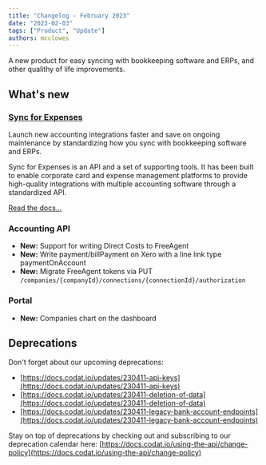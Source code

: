 ```yaml
---
title: "Changelog - February 2023"
date: "2023-02-03"
tags: ["Product", "Update"]
authors: mcclowes
---
```


A new product for easy syncing with bookkeeping software and ERPs, and other qualithy of life improvements.

<!--truncate-->

## What's new

### [Sync for Expenses](https://docs.codat.io/expenses/overview)

Launch new accounting integrations faster and save on ongoing maintenance by standardizing how you sync with bookkeeping software and ERPs.

Sync for Expenses is an API and a set of supporting tools. It has been built to enable corporate card and expense management platforms to provide high-quality integrations with multiple accounting software through a standardized API.

[Read the docs...](https://docs.codat.io/expenses/overview)

### Accounting API

- **New:** Support for writing Direct Costs to FreeAgent
- **New:** Write payment/billPayment on Xero with a line link type paymentOnAccount
- **New:** Migrate FreeAgent tokens via PUT `/companies/{companyId}/connections/{connectionId}/authorization`

### Portal

- **New:** Companies chart on the dashboard

## Deprecations

Don't forget about our upcoming deprecations:

- [https://docs.codat.io/updates/230411-api-keys](https://docs.codat.io/updates/230411-api-keys)
- [https://docs.codat.io/updates/230411-deletion-of-data](https://docs.codat.io/updates/230411-deletion-of-data)
- [https://docs.codat.io/updates/230411-legacy-bank-account-endpoints](https://docs.codat.io/updates/230411-legacy-bank-account-endpoints)

Stay on top of deprecations by checking out and subscribing to our deprecation calendar here: [https://docs.codat.io/using-the-api/change-policy](https://docs.codat.io/using-the-api/change-policy)